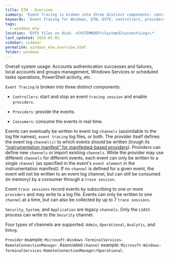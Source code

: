 ```yaml
---
title: ETW - Overview
summary: 'Event Tracing is broken into three distinct components: controllers, providers, and consumers.\n\nControllers start and stop an event tracing session and enable providers.\n\nProviders: provide the events, consummed by Consumers in real time.\n\nProviders can also write events to (new or existing) channels, with each event only being writable to a single channel.'
keywords: 'Event Tracing for Windows, ETW, EVTX, controllers, providers, consumers, trace sessions, channel'
tags:
  - windows_etw
location: 'EVTX files on disk: <SYSTEMROOT>\System32\winevt\Logs\*'
last_updated: 2024-01-02
sidebar: sidebar
permalink: windows_etw_overview.html
folder: windows
---
```


Overall system usage: Accounts authentication successes and failures, local
accounts and groups management, Windows Services or scheduled tasks operations,
PowerShell activity, etc.

`Event Tracing` is broken into three distinct components:

  - `Controllers`: start and stop an event `tracing session` and enable `providers`.

  - `Providers`: provide the events.

  - `Consumers`: consume the events in real time.

Events can eventually be written to event log `channels` (assimilable to the
log file names), `event tracing` log files, or both. The provider itself
defines the event log `channel(s)` to which events should be written (trough
its ["instrumentation manifest" for manifested-based providers](https://learn.microsoft.com/en-us/windows/win32/wes/defining-channels)).
Providers can define new `channels` or import existing `channels`. While the
provider may use different `channels` for different events, each event can only
be written to a single `channel` (as specified in the event's `event element`
in the instrumentation manifest). If no `channel` is defined for a given event,
the event will not be written to an event log channel, but can still be
consumed (in memory) by a consumer through a `trace session`.

Event `trace sessions` record events by subscribing to one or more `providers`
and may write to a log file. Events can only be written to one `channel` at a
time, but can also be collected by up to 7 `trace sessions`.

`Security`, `System`, and `Application` are legacy `channels`. Only the
`LSASS` process can write to the `Security` channel.

Four types of channels are supported: `Admin`, `Operational`, `Analytic`, and
`Debug`.

`Provider` example: `Microsoft-Windows-TerminalServices-RemoteConnectionManager`.
Associated `channel` example: `Microsoft-Windows-TerminalServices-RemoteConnectionManager/Operational`.
